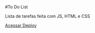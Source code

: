 #To Do List

<p>Lista de tarefas feita com JS, HTML e CSS</p>

<a href="https://lucaskauaa.github.io/to-do-list/html/index.html" target="blank">Acessar Deploy</a>
